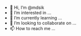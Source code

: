 - 👋 Hi, I’m @mdsik
- 👀 I’m interested in ...
- 🌱 I’m currently learning ...
- 💞️ I’m looking to collaborate on ...
- 📫 How to reach me ...

<!---
mdsik/mdsik is a ✨ special ✨ repository because its `README.md` (this file) appears on your GitHub profile.
You can click the Preview link to take a look at your changes.
--->
